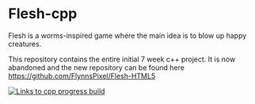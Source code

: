 # Flesh-cpp
Flesh is a worms-inspired game where the main idea is to blow up happy creatures.

This repository contains the entire initial 7 week c++ project. It is now abandoned and the new repository can be found here https://github.com/FlynnsPixel/Flesh-HTML5

[![Links to cpp progress build](http://img.youtube.com/vi/DDBhnYuBsPo/0.jpg)](http://www.youtube.com/watch?v=DDBhnYuBsPo)
